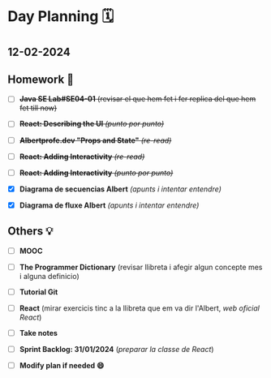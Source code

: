 # Day Planning :spiral_calendar:

## 12-02-2024

## Homework :pencil:

- [ ] ~~**Java SE Lab#SE04-01** (revisar el que hem fet i fer replica del que hem fet till now)~~

- [ ] ~~**React: Describing the UI** *(punto por punto)*~~

- [ ] ~~**Albertprofe.dev "Props and State"** *(re-read)*~~

- [ ] ~~**React: Adding Interactivity** *(re-read)*~~

- [ ] ~~**React: Adding Interactivity** *(punto por punto)*~~

- [x] **Diagrama de secuencias Albert** *(apunts i intentar entendre)*

- [x] **Diagrama de fluxe Albert** *(apunts i intentar entendre)*

## Others :bulb:

+ [ ] **MOOC**

+ [ ] **The Programmer Dictionary** (revisar llibreta i afegir algun concepte mes i alguna definicio)
- [ ] **Tutorial Git**

- [ ] **React** (mirar exercicis tinc a la llibreta que em va dir l'Albert, *web oficial React*)

- [ ] **Take notes**

- [ ] **Sprint Backlog: 31/01/2024** (*preparar la classe de React*)

- [ ] **Modify plan if needed :smile:**
